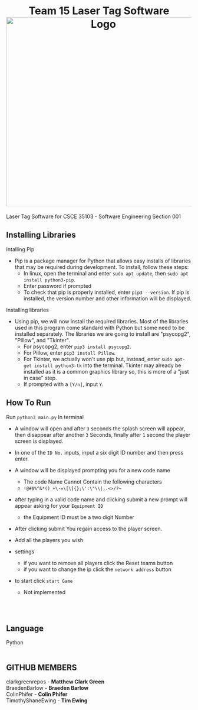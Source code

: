 <h1 align="center">Team 15 Laser Tag Software<br />
<div align="center">
<a href="https://github.com/clarkgreenrepos/T15-LaserTag">
<img src="https://raw.githubusercontent.com/clarkgreenrepos/T15-LaserTag/refs/heads/main/img/photon_logo.png" title="Logo" style="max-width:100%" width="512" /></a>
</div></h1>
Laser Tag Software for CSCE 35103 - Software Engineering Section 001

## Installing Libraries<br/>
Intalling Pip<br/>
- Pip is a package manager for Python that allows easy installs of libraries that may be required during development. To install, follow these steps:<br/>
	- In linux, open the terminal and enter `sudo apt update`, then `sudo apt install python3-pip`.
	- Enter password if prompted
	- To check that pip is properly installed, enter `pip3 --version`. If pip is installed, the version number and other information will be displayed.

Installing libraries<br/>
- Using pip, we will now install the required libraries. Most of the libraries used in this program come standard with Python but some need to be installed separately. The libraries we are going to install are "psycopg2", "Pillow", and "Tkinter".
	- For psycopg2, enter `pip3 install psycopg2`.
	- For Pillow, enter `pip3 install Pillow`.
	- For Tkinter, we actually won't use pip but, instead, enter `sudo apt-get install python3-tk` into the terminal. Tkinter may already be installed as it is a common graphics library so, this is more of a "just in case" step.
	- If prompted with a `[Y/n]`, input `Y`.

## How To Run<br/>
Run `python3 main.py` In terminal<br/>
- A window will open and after `3` seconds the splash screen will appear, then disappear after another `3` Seconds, finally after `1` second the player screen is displayed.<br/>

- In one of the `ID No.` inputs, input a six digit ID number and then press enter.<br/>
- A window will be displayed prompting you for a new code name<br/> 
	- The code Name Cannot Contain the following characters 
	- `!@#$%^&*()_+\-=\[\]{};\':\"\\|,.<>/?~` 
- after typing in a valid code name and clicking submit a new prompt will appear asking for your `Equipment ID`
	- the Equipment ID must be a two digit Number
- After clicking submit You regain access to the player screen.
- Add all the players you wish
- settings
	- if you want to remove all players click the Reset teams button
	- if you want to change the ip click the `network address` button
- to start click `start Game`
	- Not implemented
 
<br/><br/>

## Language<br/>
Python<br/><br/>



## GITHUB MEMBERS<br/>
clarkgreenrepos - **Matthew Clark Green** <br/>
BraedenBarlow - **Braeden Barlow**<br/>
ColinPhifer - **Colin Phifer**<br/>
TimothyShaneEwing - **Tim Ewing**<br/>